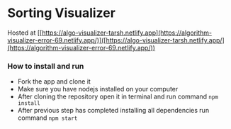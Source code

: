 Sorting Visualizer
==================

Hosted at [[https://algo-visualizer-tarsh.netlify.app](https://algorithm-visualizer-error-69.netlify.app/)]([https://algo-visualizer-tarsh.netlify.app/](https://algorithm-visualizer-error-69.netlify.app/))

### How to install and run

*   Fork the app and clone it
*   Make sure you have nodejs installed on your computer
*   After cloning the repository open it in terminal and run command ```npm install```
*   After previous step has completed installing all dependencies run command ```npm start```
